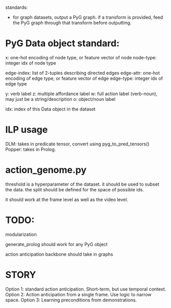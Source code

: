 standards:
- for graph datasets, output a PyG graph. if a transform is provided, feed the PyG graph through that transform before outputting.


# PyG Data object standard:
x: one-hot encoding of node type, or feature vector of node
node-type: integer idx of node type

edge-index: list of 2-tuples describing directed edges
edge-attr: one-hot encoding of edge type, or feature vector of edge
edge-type: integer idx of edge type

y: verb label
z: multiple affordance label
w: full action label (verb-noun), may just be a string/description
o: object/noun label

idx: index of this Data object in the dataset



# ILP usage
DLM: takes in predicate tensor, convert using pyg_to_pred_tensors()
Popper: takes in Prolog.



# action_genome.py
threshold is a hyperparameter of the dataset. it should be used to subset the data.
the split should be defined for the space of possible ids.

it should work at the frame level as well as the video level.





# TODO:
modularization

generate_prolog should work for any PyG object



action anticipation backbone should take in graphs





# STORY
Option 1: standard action anticipation. Short-term, but use temporal context. 
Option 2: Action anticipation from a single frame. Use logic to narrow space.
Option 3: Learning preconditions from demonstrations.